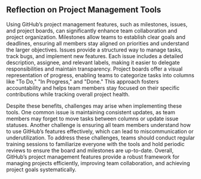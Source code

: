 
## **Reflection on Project Management Tools**

Using GitHub’s project management features, such as milestones, issues, and project boards, can significantly enhance team collaboration and project organization. Milestones allow teams to establish clear goals and deadlines, ensuring all members stay aligned on priorities and understand the larger objectives. Issues provide a structured way to manage tasks, track bugs, and implement new features. Each issue includes a detailed description, assignee, and relevant labels, making it easier to delegate responsibilities and maintain transparency. Project boards offer a visual representation of progress, enabling teams to categorize tasks into columns like "To Do," "In Progress," and "Done." This approach fosters accountability and helps team members stay focused on their specific contributions while tracking overall project health.

Despite these benefits, challenges may arise when implementing these tools. One common issue is maintaining consistent updates, as team members may forget to move tasks between columns or update issue statuses. Another challenge is ensuring all team members understand how to use GitHub’s features effectively, which can lead to miscommunication or underutilization. To address these challenges, teams should conduct regular training sessions to familiarize everyone with the tools and hold periodic reviews to ensure the board and milestones are up-to-date. Overall, GitHub’s project management features provide a robust framework for managing projects efficiently, improving team collaboration, and achieving project goals systematically.

